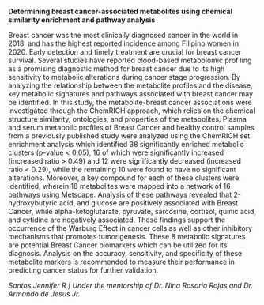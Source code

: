 **Determining breast cancer-associated metabolites using chemical similarity enrichment and pathway analysis**

Breast cancer was the most clinically diagnosed cancer in the world in 2018, and has the highest reported incidence among Filipino women in 2020. Early detection and timely treatment are crucial for breast cancer survival. Several studies have reported blood-based metabolomic profiling as a promising diagnostic method for breast cancer due to its high sensitivity to metabolic alterations during cancer stage progression. By analyzing the relationship between the metabolite profiles and the disease, key metabolic signatures and pathways associated with breast cancer may be identified. In this study, the metabolite-breast cancer associations were investigated through the ChemRICH approach, which relies on the chemical structure similarity, ontologies, and properties of the metabolites. Plasma and serum metabolic profiles of Breast Cancer and healthy control samples from a previously published study were analyzed using the ChemRICH set enrichment analysis which identified 38 significantly enriched metabolic clusters (p-value < 0.05), 16 of which were significantly increased (increased ratio > 0.49) and 12 were significantly decreased (increased ratio < 0.29), while the remaining 10 were found to have no significant alterations. Moreover, a key compound for each of these clusters were identified, wherein 18 metabolites were mapped into a network of 16 pathways using Metscape. Analysis of these pathways revealed that 2-hydroxybutyric acid, and glucose are positively associated with Breast Cancer, while alpha-ketoglutarate, pyruvate, sarcosine, cortisol, quinic acid, and cytidine are negatively associated. 
These findings support the occurrence of the Warburg Effect in cancer cells as well as other inhibitory mechanisms that promotes tumorigenesis. These 8 metabolic signatures are potential Breast Cancer biomarkers which can be utilized for its diagnosis. Analysis on the accuracy, sensitivity, and specificity of these metabolite markers is recommended to measure their performance in predicting cancer status for further validation. 

*Santos Jennifer R | Under the mentorship of Dr. Nina Rosario Rojas and Dr. Armando de Jesus Jr.*